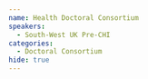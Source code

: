```yaml
---
name: Health Doctoral Consortium
speakers:
  - South-West UK Pre-CHI
categories:
  - Doctoral Consortium
hide: true
---
```

